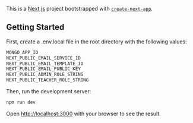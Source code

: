 This is a [Next.js](https://nextjs.org/) project bootstrapped with [`create-next-app`](https://github.com/vercel/next.js/tree/canary/packages/create-next-app).

## Getting Started

First, create a .env.local file in the root directory with the following values:

```bash
MONGO_APP_ID
NEXT_PUBLIC_EMAIL_SERVICE_ID
NEXT_PUBLIC_EMAIL_TEMPLATE_ID
NEXT_PUBLIC_EMAIL_PUBLIC_KEY
NEXT_PUBLIC_ADMIN_ROLE_STRING
NEXT_PUBLIC_TEACHER_ROLE_STRING


```

Then, run the development server:

```bash
npm run dev

```

Open [http://localhost:3000](http://localhost:3000) with your browser to see the result.
